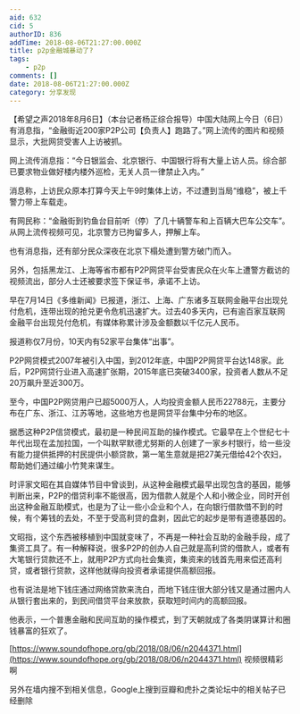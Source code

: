 ```yaml
---
aid: 632
cid: 5
authorID: 836
addTime: 2018-08-06T21:27:00.000Z
title: p2p金融城暴动了?
tags:
    - p2p
comments: []
date: 2018-08-06T21:27:00.000Z
category: 分享发现
---
```


【希望之声2018年8月6日】（本台记者杨正综合报导）中国大陆网上今日（6日）有消息指，“金融街近200家P2P公司【负责人】跑路了。”网上流传的图片和视频显示，大批网贷受害人上访被抓。

网上流传消息指：“今日银监会、北京银行、中国银行将有大量上访人员。综合部已要求物业做好楼内楼外巡检，无关人员一律禁止入内。”

消息称，上访民众原本打算今天上午9时集体上访，不过遭到当局“维稳”，被上千警力带上车载走。

有网民称：“金融街到钓鱼台目前听（停）了几十辆警车和上百辆大巴车公交车”。从网上流传视频可见，北京警方已拘留多人，押解上车。

也有消息指，还有部分民众深夜在北京下榻处遭到警方破门而入。

另外，包括黑龙江、上海等省市都有P2P网贷平台受害民众在火车上遭警方截访的视频流出，部分人士还被要求签下保证书，承诺不上访。

早在7月14日《多维新闻》已报道，浙江、上海、广东诸多互联网金融平台出现兑付危机，连带出现的抢兑更令危机迅速扩大。过去40多天内，已有逾百家互联网金融平台出现兑付危机，有媒体称累计涉及金额数以千亿元人民币。

报道称仅7月份，10天内有52家平台集体“出事”。

P2P网贷模式2007年被引入中国，到2012年底，中国P2P网贷平台达148家。此后，P2P网贷行业进入高速扩张期，2015年底已突破3400家，投资者人数从不足20万飙升至近300万。

至今，中国P2P网贷用户已超5000万人，人均投资金额人民币22788元，主要分布在广东、浙江、江苏等地，这些地方也是网贷平台集中分布的地区。

据悉这种P2P信贷模式，最初是一种民间互助的操作模式。它最早在上个世纪七十年代出现在孟加拉国，一个叫默罕默德尤努斯的人创建了一家乡村银行，给一些没有能力提供抵押的村民提供小额贷款，第一笔生意就是把27美元借给42个农妇，帮助她们通过编小竹凳来谋生。

时评家文昭在其自媒体节目中曾谈到，从这种金融模式最早出现包含的基因，能够判断出来，P2P的借贷利率不能很高，因为借款人就是个人和小微企业，同时开创出这种金融互助模式，也是为了让一些小企业和个人，在向银行借款借不到的时候，有个筹钱的去处，不至于受高利贷的盘剥，因此它的起步是带有道德基因的。

文昭指，这个东西被移植到中国就变味了，不再是一种社会互助的金融手段，成了集资工具了。有一种解释说，很多P2P的创办人自己就是高利贷的借款人，或者有大笔银行贷款还不上，就用P2P方式向社会集资，集资来的钱首先用来偿还高利贷，或者银行贷款，这样他就得向投资者承诺提供高额回报。

也有说法是地下钱庄通过网络贷款来洗白，而地下钱庄很大部分钱又是通过圈内人从银行套出来的，到民间借贷平台来放款，获取短时间内的高额回报。

他表示，一个普惠金融和民间互助的操作模式，到了天朝就成了各类阴谋算计和圈钱暴富的狂欢了。

[https://www.soundofhope.org/gb/2018/08/06/n2044371.html](https://www.soundofhope.org/gb/2018/08/06/n2044371.html) 视频很精彩啊

另外在墙内搜不到相关信息，Google上搜到豆瓣和虎扑之类论坛中的相关帖子已经删除
